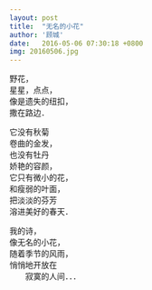 ```yaml
---
layout: post
title:  "无名的小花"
author: '顾城'
date:   2016-05-06 07:30:18 +0800
img: 20160506.jpg
---
```

野花，         
星星，点点，      
像是遗失的纽扣，        
撒在路边．       

它没有秋菊       
卷曲的金发，      
也没有牡丹       
娇艳的容颜，      
它只有微小的花，        
和瘦弱的叶面，     
把淡淡的芬芳      
溶进美好的春天．    

我的诗，        
像无名的小花，     
随着季节的风雨，        
悄悄地开放在      
　　寂寞的人间．．． 

